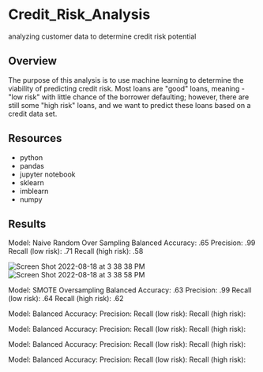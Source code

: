 # Credit_Risk_Analysis
analyzing customer data to determine credit risk potential

## Overview

The purpose of this analysis is to use machine learning to determine the viability of predicting credit risk.  Most loans are "good" loans, meaning - "low risk" with little chance of the borrower defaulting; however, there are still some "high risk" loans, and we want to predict these loans based on a credit data set.

## Resources
- python
- pandas
- jupyter notebook
- sklearn
- imblearn
- numpy

## Results

Model: Naive Random Over Sampling
Balanced Accuracy: .65
Precision: .99
Recall (low risk): .71
Recall (high risk): .58

![Screen Shot 2022-08-18 at 3 38 38 PM](https://user-images.githubusercontent.com/6634774/185480006-8bfd263c-c722-4967-8ba8-2f057c4db789.png)
![Screen Shot 2022-08-18 at 3 38 58 PM](https://user-images.githubusercontent.com/6634774/185480055-cd7ced10-b088-4399-a1f3-cae21c20214b.png)


Model: SMOTE Oversampling
Balanced Accuracy: .63
Precision: .99
Recall (low risk): .64
Recall (high risk): .62




Model:
Balanced Accuracy:
Precision:
Recall (low risk): 
Recall (high risk): 


Model:
Balanced Accuracy:
Precision:
Recall (low risk): 
Recall (high risk): 


Model:
Balanced Accuracy:
Precision:
Recall (low risk): 
Recall (high risk): 


Model:
Balanced Accuracy:
Precision:
Recall (low risk): 
Recall (high risk): 
